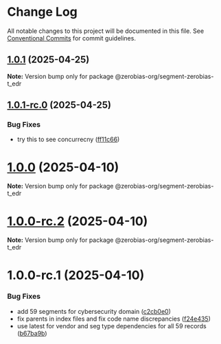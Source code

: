 # Change Log

All notable changes to this project will be documented in this file.
See [Conventional Commits](https://conventionalcommits.org) for commit guidelines.

## [1.0.1](https://github.com/zerobias-org/segment/compare/@zerobias-org/segment-zerobias-t_edr@1.0.1-rc.0...@zerobias-org/segment-zerobias-t_edr@1.0.1) (2025-04-25)

**Note:** Version bump only for package @zerobias-org/segment-zerobias-t_edr





## [1.0.1-rc.0](https://github.com/zerobias-org/segment/compare/@zerobias-org/segment-zerobias-t_edr@1.0.0...@zerobias-org/segment-zerobias-t_edr@1.0.1-rc.0) (2025-04-25)


### Bug Fixes

* try this to see concurrecny ([ff11c66](https://github.com/zerobias-org/segment/commit/ff11c66d67cb9f185098fd640d4139178d29ae22))





# [1.0.0](https://github.com/zerobias-org/segment/compare/@zerobias-org/segment-zerobias-t_edr@1.0.0-rc.2...@zerobias-org/segment-zerobias-t_edr@1.0.0) (2025-04-10)

**Note:** Version bump only for package @zerobias-org/segment-zerobias-t_edr





# [1.0.0-rc.2](https://github.com/zerobias-org/segment/compare/@zerobias-org/segment-zerobias-t_edr@1.0.0-rc.1...@zerobias-org/segment-zerobias-t_edr@1.0.0-rc.2) (2025-04-10)

**Note:** Version bump only for package @zerobias-org/segment-zerobias-t_edr





# 1.0.0-rc.1 (2025-04-10)


### Bug Fixes

* add 59 segments for cybersecurity domain ([c2cb0e0](https://github.com/zerobias-org/segment/commit/c2cb0e0c1f1eabb51d7f5a6ae6db98c1516fcdbe))
* fix parents in index files and fix code name discrepancies ([f24e435](https://github.com/zerobias-org/segment/commit/f24e4352453caaa05074cc6bb66ee8ed21a4f11d))
* use latest for vendor and seg type dependencies for all 59 records ([b67ba9b](https://github.com/zerobias-org/segment/commit/b67ba9bed7a90fad3b084161ebc603b5b35214b8))
